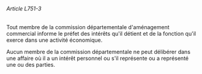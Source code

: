 ###### Article L751-3

Tout membre de la commission départementale d'aménagement commercial informe le préfet des intérêts qu'il détient et de la fonction qu'il exerce dans une activité économique.

Aucun membre de la commission départementale ne peut délibérer dans une affaire où il a un intérêt personnel ou s'il représente ou a représenté une ou des parties.

